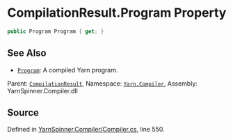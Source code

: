 # CompilationResult.Program Property


```csharp
public Program Program { get; }
```



## See Also
* [`Program`](/api/csharp/yarn/program.md): 
A compiled Yarn program.

<div class="class-metadata">

Parent: [`CompilationResult`](/api/csharp/yarn.compiler/compilationresult.md), Namespace: [`Yarn.Compiler`](/api/csharp/yarn.compiler/README.md), Assembly: YarnSpinner.Compiler.dll
</div>

## Source
Defined in [YarnSpinner.Compiler/Compiler.cs](https://github.com/YarnSpinnerTool/YarnSpinner//blob/develop/YarnSpinner.Compiler/Compiler.cs#L550), line 550.
